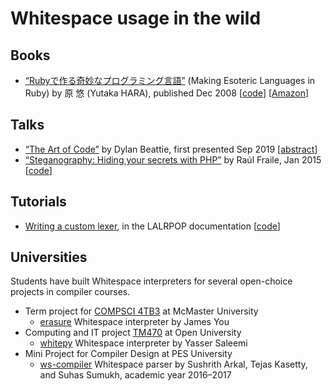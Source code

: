 # Whitespace usage in the wild

## Books

- [“Rubyで作る奇妙なプログラミング言語”](https://esolang-book.route477.net/)
  (Making Esoteric Languages in Ruby) by 原 悠 (Yutaka HARA),
  published Dec 2008
  [[code](https://github.com/yhara/esolang-book-sources)]
  [[Amazon](https://www.amazon.com/dp/4839927847)]

## Talks

- [“The Art of Code”](https://www.youtube.com/watch?v=6avJHaC3C2U)
  by Dylan Beattie, first presented Sep 2019
  [[abstract](https://dylanbeattie.net/talks/the-art-of-code.html)]
- [“Steganography: Hiding your secrets with PHP”](https://www.slideshare.net/raulfraile/steganography-hiding-your-secrets-with-php)
  by Raúl Fraile, Jan 2015
  [[code](https://github.com/raulfraile/steganography_talk)]

## Tutorials

- [Writing a custom lexer](https://lalrpop.github.io/lalrpop/lexer_tutorial/003_writing_custom_lexer.html),
  in the LALRPOP documentation
  [[code](https://github.com/lalrpop/lalrpop/tree/master/doc/whitespace)]

## Universities

Students have built Whitespace interpreters for several open-choice projects in
compiler courses.

- Term project for [COMPSCI 4TB3](https://www.cas.mcmaster.ca/~cs4tb3/outline.html)
  at McMaster University
  - [erasure](https://github.com/jmesyou/erasure)
    Whitespace interpreter by James You
- Computing and IT project [TM470](https://css2.open.ac.uk/outis/descs/courses/TM470.htm)
  at Open University
  - [whitepy](https://github.com/yasn77/whitepy)
    Whitespace interpreter by Yasser Saleemi
- Mini Project for Compiler Design at PES University
  - [ws-compiler](https://gitlab.com/tejaskasetty/ws-compiler)
    Whitespace parser by Sushrith Arkal, Tejas Kasetty, and Suhas Sumukh,
    academic year 2016–2017
